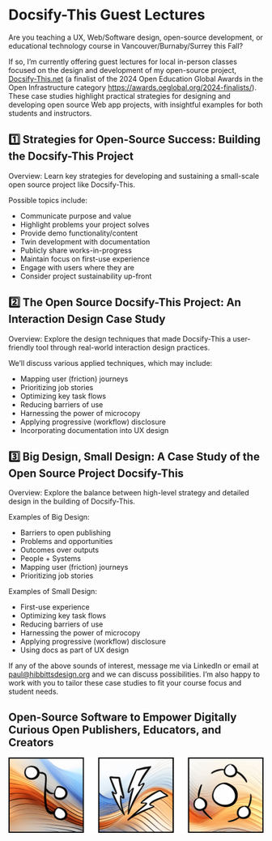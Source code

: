 # Docsify-This Guest Lectures

Are you teaching a UX, Web/Software design, open-source development, or educational technology course in Vancouver/Burnaby/Surrey this Fall?

If so, I’m currently offering guest lectures for local in-person classes focused on the design and development of my open-source project, [Docsify-This.net](https://Docsify-This.net) (a finalist of the 2024 Open Education Global Awards in the Open Infrastructure category https://awards.oeglobal.org/2024-finalists/). These case studies highlight practical strategies for designing and developing open source Web app projects, with insightful examples for both students and instructors.

## 1️⃣ Strategies for Open-Source Success: Building the Docsify-This Project
Overview: Learn key strategies for developing and sustaining a small-scale open source project like Docsify-This.

Possible topics include:
- Communicate purpose and value
- Highlight problems your project solves
- Provide demo functionality/content
- Twin development with documentation
- Publicly share works-in-progress
- Maintain focus on first-use experience
- Engage with users where they are
- Consider project sustainability up-front

## 2️⃣ The Open Source Docsify-This Project: An Interaction Design Case Study
Overview: Explore the design techniques that made Docsify-This a user-friendly tool through real-world interaction design practices.

We’ll discuss various applied techniques, which may include:
- Mapping user (friction) journeys
- Prioritizing job stories
- Optimizing key task flows
- Reducing barriers of use
- Harnessing the power of microcopy
- Applying progressive (workflow) disclosure
- Incorporating documentation into UX design

## 3️⃣ Big Design, Small Design: A Case Study of the Open Source Project Docsify-This
Overview: Explore the balance between high-level strategy and detailed design in the building of Docsify-This.

Examples of Big Design:
- Barriers to open publishing
- Problems and opportunities
- Outcomes over outputs
- People + Systems
- Mapping user (friction) journeys
- Prioritizing job stories

Examples of Small Design:
- First-use experience
- Optimizing key task flows
- Reducing barriers of use
- Harnessing the power of microcopy
- Applying progressive (workflow) disclosure
- Using docs as part of UX design

If any of the above sounds of interest, message me via LinkedIn or email at paul@hibbittsdesign.org and we can discuss possibilities. I’m also happy to work with you to tailor these case studies to fit your course focus and student needs.

## Open-Source Software to Empower Digitally Curious Open Publishers, Educators, and Creators

![Three hand-drawn abstract icons on a flowing, multi-coloured background suggesting digital waves. The first icon represents 'open', the second icon represents 'empowered', and the third icon represents 'publishing.'](images/hibbitts-design-icons.png)
